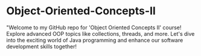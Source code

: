 # Object-Oriented-Concepts-II
"Welcome to my GitHub repo for 'Object Oriented Concepts II' course! Explore advanced OOP topics like collections, threads, and more. Let's dive into the exciting world of Java programming and enhance our software development skills together! 
